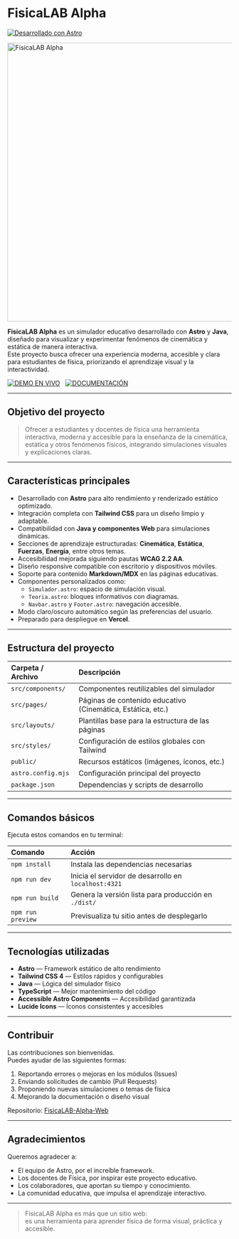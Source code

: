 # FisicaLAB Alpha

[![Desarrollado con Astro](https://astro.badg.es/v2/built-with-astro/small.svg)](https://astro.build)

<img width="1200" height="627" alt="FisicaLAB Alpha" src="https://github.com/user-attachments/assets/fa1a8b50-3aab-4bd3-8f50-1d43586fbd84" />

**FisicaLAB Alpha** es un simulador educativo desarrollado con **Astro** y **Java**, diseñado para visualizar y experimentar fenómenos de cinemática y estática de manera interactiva.  
Este proyecto busca ofrecer una experiencia moderna, accesible y clara para estudiantes de física, priorizando el aprendizaje visual y la interactividad.

[![DEMO EN VIVO](https://img.shields.io/badge/DEMO_EN_VIVO-4ECCA3?style=for-the-badge&logo=astro&logoColor=black)](https://tu-demo-url.vercel.app/) &nbsp;
[![DOCUMENTACIÓN](https://img.shields.io/badge/DOCUMENTACIÓN-A682FF?style=for-the-badge&logo=astro&logoColor=black)](https://github.com/fabrioriundodev/FisicaLAB-Alpha-Web) &nbsp;

---

## Objetivo del proyecto

> Ofrecer a estudiantes y docentes de física una herramienta interactiva, moderna y accesible para la enseñanza de la cinemática, estática y otros fenómenos físicos, integrando simulaciones visuales y explicaciones claras.

---

## Características principales

- Desarrollado con **Astro** para alto rendimiento y renderizado estático optimizado.  
- Integración completa con **Tailwind CSS** para un diseño limpio y adaptable.  
- Compatibilidad con **Java y componentes Web** para simulaciones dinámicas.  
- Secciones de aprendizaje estructuradas: **Cinemática**, **Estática**, **Fuerzas**, **Energía**, entre otros temas.  
- Accesibilidad mejorada siguiendo pautas **WCAG 2.2 AA**.  
- Diseño responsive compatible con escritorio y dispositivos móviles.  
- Soporte para contenido **Markdown/MDX** en las páginas educativas.  
- Componentes personalizados como:
  - `Simulador.astro`: espacio de simulación visual.
  - `Teoria.astro`: bloques informativos con diagramas.
  - `Navbar.astro` y `Footer.astro`: navegación accesible.
- Modo claro/oscuro automático según las preferencias del usuario.  
- Preparado para despliegue en **Vercel**.

---

## Estructura del proyecto

| Carpeta / Archivo | Descripción |
| :---------------- | :----------- |
| `src/components/` | Componentes reutilizables del simulador |
| `src/pages/` | Páginas de contenido educativo (Cinemática, Estática, etc.) |
| `src/layouts/` | Plantillas base para la estructura de las páginas |
| `src/styles/` | Configuración de estilos globales con Tailwind |
| `public/` | Recursos estáticos (imágenes, íconos, etc.) |
| `astro.config.mjs` | Configuración principal del proyecto |
| `package.json` | Dependencias y scripts de desarrollo |

---

## Comandos básicos

Ejecuta estos comandos en tu terminal:

| Comando | Acción |
| :------- | :------ |
| `npm install` | Instala las dependencias necesarias |
| `npm run dev` | Inicia el servidor de desarrollo en `localhost:4321` |
| `npm run build` | Genera la versión lista para producción en `./dist/` |
| `npm run preview` | Previsualiza tu sitio antes de desplegarlo |

---

## Tecnologías utilizadas

- **Astro** — Framework estático de alto rendimiento  
- **Tailwind CSS 4** — Estilos rápidos y configurables  
- **Java** — Lógica del simulador físico  
- **TypeScript** — Mejor mantenimiento del código  
- **Accessible Astro Components** — Accesibilidad garantizada  
- **Lucide Icons** — Íconos consistentes y accesibles  

---

## Contribuir

Las contribuciones son bienvenidas.  
Puedes ayudar de las siguientes formas:

1. Reportando errores o mejoras en los módulos (Issues)  
2. Enviando solicitudes de cambio (Pull Requests)  
3. Proponiendo nuevas simulaciones o temas de física  
4. Mejorando la documentación o diseño visual  

Repositorio: [FisicaLAB-Alpha-Web](https://github.com/fabrioriundodev/FisicaLAB-Alpha-Web)

---

## Agradecimientos

Queremos agradecer a:

- El equipo de Astro, por el increíble framework.  
- Los docentes de Física, por inspirar este proyecto educativo.  
- Los colaboradores, que aportan su tiempo y conocimiento.  
- La comunidad educativa, que impulsa el aprendizaje interactivo.  

---

> FisicaLAB Alpha es más que un sitio web:  
> es una herramienta para aprender física de forma visual, práctica y accesible.
